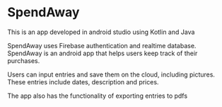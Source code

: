 # SpendAway

This is an app developed in android studio using Kotlin and Java

SpendAway uses Firebase authentication and realtime database.
SpendAway is an android app that helps users keep track of their purchases.

Users can input entries and save them on the cloud, including pictures. These entries include dates, description and prices.

The app also has the functionality of exporting entries to pdfs
